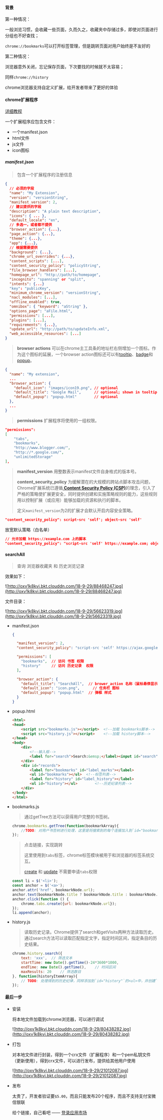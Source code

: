 #### 背景

第一种情况：

一般浏览习惯，会收藏一些页面，久而久之，收藏夹中存储过多，即使对页面进行分组也不好查找；

`chrome://bookmarks`可以打开标签管理，但是跳转页面对用户始终是不友好的

第二种情况：

浏览器意外关闭，忘记保存页面，下次要找的时候就不太容易；

同样`chrome://history`

chrome浏览器支持自定义扩展，给开发者带来了更好的体验



#### chrome扩展程序

[详细教程](http://open.chrome.360.cn/extension_dev/overview.html)

一个扩展程序应包含文件：

+ 一个manifest.json
+ html文件
+ js文件
+ icon图标

##### manifest.json

> 包含一个扩展程序的注册信息

```json
{
  // 必须的字段
  "name": "My Extension",
  "version": "versionString",
  "manifest_version": 2,
  // 建议提供的字段
  "description": "A plain text description",
  "icons": { ... },
  "default_locale": "en",
  // 多选一，或者都不提供
  "browser_action": {...},
  "page_action": {...},
  "theme": {...},
  "app": {...},
  // 根据需要提供
  "background": {...},
  "chrome_url_overrides": {...},
  "content_scripts": [...],
  "content_security_policy": "policyString",
  "file_browser_handlers": [...],
  "homepage_url": "http://path/to/homepage",
  "incognito": "spanning" or "split",
  "intents": {...}
  "key": "publicKey",
  "minimum_chrome_version": "versionString",
  "nacl_modules": [...],
  "offline_enabled": true,
  "omnibox": { "keyword": "aString" },
  "options_page": "aFile.html",
  "permissions": [...],
  "plugins": [...],
  "requirements": {...},
  "update_url": "http://path/to/updateInfo.xml",
  "web_accessible_resources": [...]
} 
```

> **browser actions**  可以在chrome主工具条的地址栏右侧增加一个图标。作为这个图标的延展，一个browser action图标还可以有[tooltip](http://open.chrome.360.cn/extension_dev/browserAction.html#tooltip)、[badge](http://open.chrome.360.cn/extension_dev/browserAction.html#badge)和[popup](http://open.chrome.360.cn/extension_dev/browserAction.html#popups)。

```json
{
  "name": "My extension",
  ...
  "browser_action": {
    "default_icon": "images/icon19.png", // optional 
    "default_title": "Google Mail",      // optional; shown in tooltip 
    "default_popup": "popup.html"        // optional 
  },
  ...
}
```

> **permissions** 扩展程序将使用的一组权限。

```json
"permissions": 
[    
	"tabs",    
	"bookmarks",    
	"http://www.blogger.com/",    
	"http://*.google.com/",    
	"unlimitedStorage"  
], 
```

> **manifest_version** 用整数表示manifest文件自身格式的版本号。
>
> **content_security_policy** 为缓解潜在的大规模的跨站点脚本攻击问题，Chrome扩展系统已遵循[ **Content Security Policy (CSP)**](http://dvcs.w3.org/hg/content-security-policy/raw-file/tip/csp-specification.dev.html)的理念，引入了严格的策略使扩展更安全，同时提供创建和实施策略规则的能力，这些规则用以控制扩展（或应用）能够加载的资源和执行的脚本。
>
> 定义`manifest_version`为2的扩展才会默认开启内容安全策略。

```json
"content_security_policy": script-src 'self'; object-src 'self'
```

放宽默认策略（白名单）

```json
// 允许加载 https://example.com 上的脚本
"content_security_policy": "script-src 'self' https://example.com; object-src 'self'"
```



#### searchAll

> 查询 浏览器收藏夹 和 历史浏览记录

效果如下：

![http://oxv1k8kvi.bkt.clouddn.com/18-9-29/88468247.jpg](http://oxv1k8kvi.bkt.clouddn.com/18-9-29/88468247.jpg)

文件目录：

![http://oxv1k8kvi.bkt.clouddn.com/18-9-29/56623319.jpg](http://oxv1k8kvi.bkt.clouddn.com/18-9-29/56623319.jpg)

+ manifest.json

  ```json
  {
  
    "manifest_version": 2,
    "content_security_policy": "script-src 'self' https://ajax.googleapis.com; object-src 'self'",
  
    "permissions": [
      "bookmarks",	// 访问 书签 权限
      "history"		// 访问 历史记录	权限
    ],
  
    "browser_action": {
      "default_title": "SearchAll",  // brower_action 名称（鼠标悬停显示）
      "default_icon": "icon.png",	   // 任务栏 图标
      "default_popup": "popup.html"  // 弹框 样式
    }
  }
  ```

+ popup.html

  ```html
  <html>
  <head>
      <script src="bookmarks.js"></script>	<!--加载 bookmarks脚本-->
      <script src="history.js"></script>	<!--加载 history脚本-->
  </head>
  <body>
      <div>
          <!--输入框-->
          <label for="search">Search:&emsp;</label><input id="search" autofocus="autofocus">
      </div>
      <div id="records">
          <label for="bookmarks" id="label_marks"></label>
          <ul id="bookmarks"></ul> 	<!--标签列表-->
          <label for="history" id="label_history"></label>
          <ul id="history"></ul>		<!--历史纪录列表-->
      </div>
  </body>
  </html>
  ```

+ bookmarks.js

  > 通过getTree方法可以获得用户完整的书签树。

  ```js
  chrome.bookmarks.getTree(function(bookmarkArray){
      //TODO: 对用户书签树进行处理，这里是将搜索到的每个连接加入到`id="bookmarks"`的<ul>中
  });
  ```

  > 点击链接，实现跳转
  >
  > 这里使用到`tabs`标签，chrome标签模块被用于和浏览器的标签系统交互。
  >
  > [create](http://open.chrome.360.cn/extension_dev/tabs.html#method-create) 和 [update](http://open.chrome.360.cn/extension_dev/tabs.html#method-update) 不需要申请`tabs`权限

  ```js
  const li = $('<li>');
  const anchor = $('<a>');
  anchor.attr('href', bookmarkNode.url);
  anchor.text(bookmarkNode.title ? bookmarkNode.title : bookmarkNode.url);
  anchor.click(function () {
      chrome.tabs.create({url: bookmarkNode.url});
  });
  li.append(anchor);
  ```

+ history.js

  > 读取历史记录。Chrome提供了search和getVisits两种方法读取历史。通过search方法可以读取匹配指定文字，指定时间区间，指定条目的历史结果。

  ```js
  chrome.history.search({
      text: 'xxx',	// 筛选文本
      startTime: new Date().getTime()-24*3600*1000,	
      endTime: new Date().getTime(),	// 时间区间
      maxResults: 20	// 筛选数目
  }, function(historyItemArray){
      // TODO: 处理得到的历史纪律，同样添加到`id="history"`的<ul>中，并创建`tabs`标签，实现链接跳转
  });
  ```



#### 最后一步

+ 安装

  将本地文件加载到chrome浏览器，可以进行调试

  ![http://oxv1k8kvi.bkt.clouddn.com/18-9-29/80438282.jpg](http://oxv1k8kvi.bkt.clouddn.com/18-9-29/80438282.jpg)

+ 打包

  对本地文件进行封装，得到一个crx文件（扩展程序）和一个pem私钥文件（更新使用），得到crx文件，可以进行发布，提供给其他用户使用

  ![http://oxv1k8kvi.bkt.clouddn.com/18-9-29/21012087.jpg](http://oxv1k8kvi.bkt.clouddn.com/18-9-29/21012087.jpg)

+ 发布

  太贵了，开发者验证要`$5.00`，而且只能发布20个程序，而且不支持支付宝微信银联

  给个链接，自己看吧  —— [登录应用市场](https://chrome.google.com/webstore/developer/)